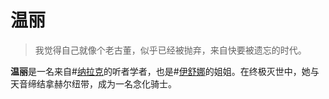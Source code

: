 # 温丽

> 我觉得自己就像个老古董，似乎已经被抛弃，来自快要被遗忘的时代。

**温丽**是一名来自#[纳拉克](locations/narak)的听者学者，也是#[伊舒娜](characters/eshonai)的姐姐。在终极灭世中，她与天音缔结拿赫尔纽带，成为一名念化骑士。
